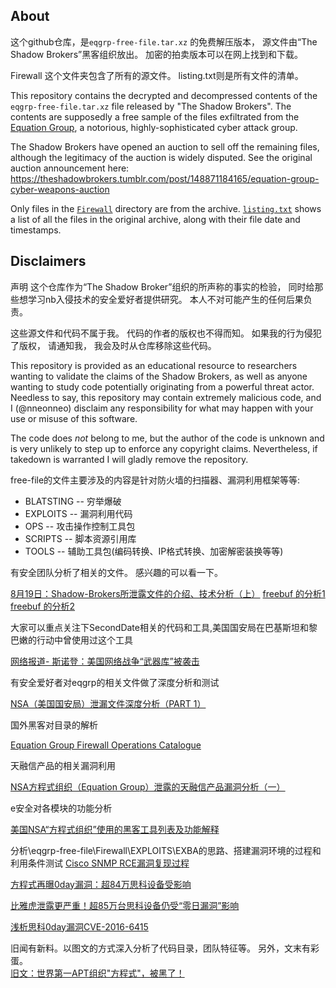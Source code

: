 

## About
这个github仓库，是`eqgrp-free-file.tar.xz` 的免费解压版本， 源文件由“The Shadow Brokers”黑客组织放出。 加密的拍卖版本可以在网上找到和下载。 

Firewall 这个文件夹包含了所有的源文件。 listing.txt则是所有文件的清单。  

This repository contains the decrypted and decompressed contents of the `eqgrp-free-file.tar.xz` file released by "The Shadow Brokers". The contents are supposedly a free sample of the files exfiltrated from the [Equation Group](https://en.wikipedia.org/wiki/Equation_Group), a notorious, highly-sophisticated cyber attack group.

The Shadow Brokers have opened an auction to sell off the remaining files, although the legitimacy of the auction is widely disputed. See the original auction announcement here: https://theshadowbrokers.tumblr.com/post/148871184165/equation-group-cyber-weapons-auction

Only files in the [`Firewall`](Firewall) directory are from the archive. [`listing.txt`](listing.txt) shows a list of all the files in the original archive, along with their file date and timestamps.

## Disclaimers
声明
这个仓库作为“The Shadow Broker”组织的所声称的事实的检验， 同时给那些想学习nb入侵技术的安全爱好者提供研究。 本人不对可能产生的任何后果负责。 

这些源文件和代码不属于我。 代码的作者的版权也不得而知。 如果我的行为侵犯了版权， 请通知我， 我会及时从仓库移除这些代码。 

This repository is provided as an educational resource to researchers wanting to validate the claims of the Shadow Brokers, as well as anyone wanting to study code potentially originating from a powerful threat actor. Needless to say, this repository may contain extremely malicious code, and I (@nneonneo) disclaim any responsibility for what may happen with your use or misuse of this software.

The code does *not* belong to me, but the author of the code is unknown and is very unlikely to step up to enforce any copyright claims. Nevertheless, if takedown is warranted I will gladly remove the repository.


free-file的文件主要涉及的内容是针对防火墙的扫描器、漏洞利用框架等等:
- BLATSTING -- 穷举爆破
- EXPLOITS -- 漏洞利用代码
- OPS -- 攻击操作控制工具包
- SCRIPTS -- 脚本资源引用库
- TOOLS -- 辅助工具包(编码转换、IP格式转换、加密解密装换等等)

有安全团队分析了相关的文件。 感兴趣的可以看一下。 

[8月19日：Shadow-Brokers所泄露文件的介绍、技术分析（上）](http://bobao.360.cn/learning/detail/2970.html)
[freebuf 的分析1](http://www.freebuf.com/news/topnews/112447.html)
[freebuf 的分析2](http://www.freebuf.com/articles/network/115158.html)

大家可以重点关注下SecondDate相关的代码和工具,美国国安局在巴基斯坦和黎巴嫩的行动中曾使用过这个工具

[网络报道- 斯诺登：美国网络战争“武器库”被袭击](http://www.ithome.com/html/it/251065.htm)

有安全爱好者对eqgrp的相关文件做了深度分析和测试

[NSA（美国国安局）泄漏文件深度分析（PART 1）](http://www.freebuf.com/news/topnews/112447.html)

国外黑客对目录的解析

[Equation Group Firewall Operations Catalogue](https://musalbas.com/2016/08/16/equation-group-firewall-operations-catalogue.html)

天融信产品的相关漏洞利用

[NSA方程式组织（Equation Group）泄露的天融信产品漏洞分析（一）](http://www.freebuf.com/articles/system/112482.html)

e安全对各模块的功能分析

[美国NSA“方程式组织”使用的黑客工具列表及功能解释](http://www.easyaq.org/info/infoLink/970229833.shtml)

分析\eqgrp-free-file\Firewall\EXPLOITS\EXBA的思路、搭建漏洞环境的过程和利用条件测试
[Cisco SNMP RCE漏洞复现过程](http://www.freebuf.com/vuls/112589.html?utm_source=tuicool&utm_medium=referral)

[方程式再曝0day漏洞：超84万思科设备受影响](http://www.freebuf.com/news/115118.html)

[比雅虎泄露更严重！超85万台思科设备仍受“零日漏洞”影响](http://www.leiphone.com/news/201609/chDy5qrgXHxZrWXK.html)

[浅析思科0day漏洞CVE-2016-6415](http://www.freebuf.com/vuls/115207.html)

旧闻有新料。以图文的方式深入分析了代码目录，团队特征等。 另外，文末有彩蛋。  
[旧文：世界第一APT组织"方程式"，被黑了！](https://zhuanlan.zhihu.com/p/22817242)

